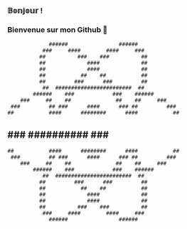 ### 𝔹𝕠𝕟𝕛𝕠𝕦𝕣 ! 
### Bienvenue sur mon Github 👋


                 ######                ######               
               ###     ####        ####     ###             
              ##          ###    ###          ##            
              ##             ####             ##            
              ##             ####             ##            
              ##           ##    ##           ##            
              ##         ###      ###         ##            
               ##  ########################  ##             
            ######    ###            ###    ######          
        ###     ##    ##              ##    ##     ###      
     ###         ## ###      ####      ### ##         ###   
    ##           ####      ########      ####           ##  
   ##             ###     ##########     ###             ## 
    ##           ####      ########      ####           ##  
     ###         ## ###      ####      ### ##         ###   
        ###     ##    ##              ##    ##     ###      
            ######    ###            ###    ######          
               ##  ########################  ##             
              ##         ###      ###         ##            
              ##           ##    ##           ##            
              ##             ####             ##            
              ##             ####             ##            
              ##          ###    ###          ##            
               ###     ####        ####     ###             
                 ######                ######             

               
<!--
**suzette-sousa/suzette-sousa** is a ✨ _special_ ✨ repository because its `README.md` (this file) appears on your GitHub profile.

Here are some ideas to get you started:

- 🔭 I’m currently working on ...
- 🌱 I’m currently learning ...
- 👯 I’m looking to collaborate on ...
- 🤔 I’m looking for help with ...
- 💬 Ask me about ...
- 📫 How to reach me: ...
- 😄 Pronouns: ...
- ⚡ Fun fact: ...
-->
